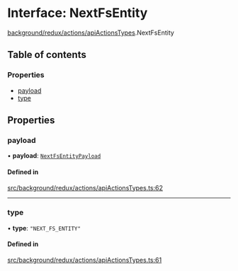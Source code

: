 # Interface: NextFsEntity

[background/redux/actions/apiActionsTypes](../wiki/background.redux.actions.apiActionsTypes).NextFsEntity

## Table of contents

### Properties

- [payload](../wiki/background.redux.actions.apiActionsTypes.NextFsEntity#payload)
- [type](../wiki/background.redux.actions.apiActionsTypes.NextFsEntity#type)

## Properties

### payload

• **payload**: [`NextFsEntityPayload`](../wiki/background.redux.actions.apiActionsTypes.NextFsEntityPayload)

#### Defined in

[src/background/redux/actions/apiActionsTypes.ts:62](https://github.com/ExperimentsByFileFighter/WebApp-PoC-technical-Documentation/blob/5171d3e/src/background/redux/actions/apiActionsTypes.ts#L62)

___

### type

• **type**: ``"NEXT_FS_ENTITY"``

#### Defined in

[src/background/redux/actions/apiActionsTypes.ts:61](https://github.com/ExperimentsByFileFighter/WebApp-PoC-technical-Documentation/blob/5171d3e/src/background/redux/actions/apiActionsTypes.ts#L61)
